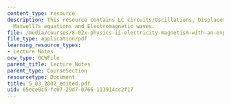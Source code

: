 ```yaml
---
content_type: resource
description: This resource contains LC circuits/Oscillations, Displacement current,
  Maxwell?s equations and Electromagnetic waves.
file: /media/courses/8-02x-physics-ii-electricity-magnetism-with-an-experimental-focus-spring-2005/65ece0c5fc0729d70766113914cc2f17_5_03_2002_edited.pdf
file_type: application/pdf
learning_resource_types:
- Lecture Notes
ocw_type: OCWFile
parent_title: Lecture Notes
parent_type: CourseSection
resourcetype: Document
title: 5_03_2002_edited.pdf
uid: 65ece0c5-fc07-29d7-0766-113914cc2f17
---
```

